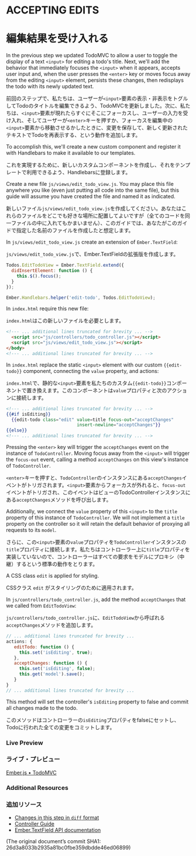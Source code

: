 # ACCEPTING EDITS
# 編集結果を受け入れる

In the previous step we updated TodoMVC to allow a user to toggle the display of a text `<input>` for editing a todo's title. Next, we'll add the behavior that immediately focuses the `<input>` when it appears, accepts user input and, when the user presses the `<enter>` key or moves focus away from the editing `<input>` element, persists these changes, then redisplays the todo with its newly updated text.

前回のステップで、私たちは、ユーザーが`<input>`要素の表示・非表示をトグルしてTodoのタイトルを編集できるよう、TodoMVCを更新しました。次に、私たちは、`<input>`要素が現れたらすぐにそこにフォーカスし、ユーザーの入力を受け入れ、そしてユーザーが`<enter>`キーを押すか、フォーカスを編集中の`<input>`要素から移動させるかしたときに、変更を保存して、新しく更新されたテキストでTodoを再表示する、という動作を追加します。

To accomplish this, we'll create a new custom component and register it with Handlebars to make it available to our templates.

これを実現するために、新しいカスタムコンポーネントを作成し、それをテンプレートで利用できるよう、Handlebarsに登録します。

Create a new file `js/views/edit_todo_view.js`. You may place this file anywhere you like (even just putting all code into the same file), but this guide will assume you have created the file and named it as indicated.

新しいファイル`js/views/edit_todo_view.js`を作成してください。あなたはこれらのファイルをどこでも好きな場所に配置してよいですが（全てのコードを同一ファイルの中に入れてもかまいません）、このガイドでは、あなたがこのガイドで指定した名前のファイルを作成したと想定します。

In `js/views/edit_todo_view.js` create an extension of `Ember.TextField`:

`js/views/edit_todo_view.js`で、Ember.TextFieldの拡張版を作成します。

```javascript
Todos.EditTodoView = Ember.TextField.extend({
  didInsertElement: function () {
    this.$().focus();
  }
});

Ember.Handlebars.helper('edit-todo', Todos.EditTodoView);
```

In `index.html` require this new file:

`index.html`はこの新しいファイルを必要とします。

```html
<!--- ... additional lines truncated for brevity ... -->
  <script src="js/controllers/todo_controller.js"></script>
  <script src="js/views/edit_todo_view.js"></script>
</body>
<!--- ... additional lines truncated for brevity ... -->
```

In `index.html` replace the static `<input>` element with our custom `{{edit-todo}}` component, connecting the `value` property, and actions:

`index.html`で、静的な`<input>`要素を私たちのカスタム`{{edit-todo}}`コンポーネントで置き換えます。このコンポーネントは`value`プロパティと次のアクションに接続します。

```handlebars
<!--- ... additional lines truncated for brevity ... -->
{{#if isEditing}}
  {{edit-todo class="edit" value=title focus-out="acceptChanges" 
                           insert-newline="acceptChanges"}}
{{else}}
<!--- ... additional lines truncated for brevity ... -->
```

Pressing the `<enter>` key  will trigger the `acceptChanges` event on the instance of `TodoController`. Moving focus away from the `<input>` will trigger the `focus-out` event, calling a method `acceptChanges` on this view's instance of `TodoController`.

`<enter>`キーを押すと、`TodoController`のインスタンスにある`acceptChanges`イベントがトリガされます。`<input>`要素からフォーカスが外れると、`focus-out`イベントがトリガされ、このイベントはビューのTodoControllerインスタンスにある`acceptChanges`メソッドを呼び出します。

Additionally, we connect the `value` property of this `<input>` to the `title` property of this instance of `TodoController`. We will not implement a `title` property on the controller so it will retain the default behavior of proxying all requests to its `model`. 

さらに、この`<input>`要素の`value`プロパティを`TodoController`インスタンスの`title`プロパティに接続します。私たちはコントローラー上に`title`プロパティを実装していないので、コントローラーはすべての要求をモデルにプロキシ（中継）するという標準の動作をとります。

A CSS class `edit` is applied for styling.

CSSクラス `edit` がスタイリングのために適用されます。

In `js/controllers/todo_controller.js`, add the method `acceptChanges` that we called from `EditTodoView`:

`js/controllers/todo_controller.js`に、`EditTodoView`から呼ばれる`acceptChanges`メソッドを追加します。

```javascript
// ... additional lines truncated for brevity ...
actions: {
   editTodo: function () {
     this.set('isEditing', true);
   },
   acceptChanges: function () {
     this.set('isEditing', false);
     this.get('model').save();
   }
}
// ... additional lines truncated for brevity ...
```

This method will set the controller's `isEditing` property to false and commit all changes made to the todo.

このメソッドはコントローラーの`isEditing`プロパティをfalseにセットし、Todoに行われた全ての変更をコミットします。

### Live Preview
### ライブ・プレビュー
<a class="jsbin-embed" href="http://jsbin.com/USOlAna/1/embed?live">Ember.js • TodoMVC</a><script src="http://static.jsbin.com/js/embed.js"></script>

### Additional Resources
### 追加リソース

  * [Changes in this step in `diff` format](https://github.com/emberjs/quickstart-code-sample/commit/a7e2f40da4d75342358acdfcbda7a05ccc90f348)
  * [Controller Guide](/guides/controllers)
  * [Ember.TextField API documentation](/api/classes/Ember.TextField.html)

(The original document’s commit SHA1: 26d3a8033b2935a81bc0fbe359dbdde46ed06899)